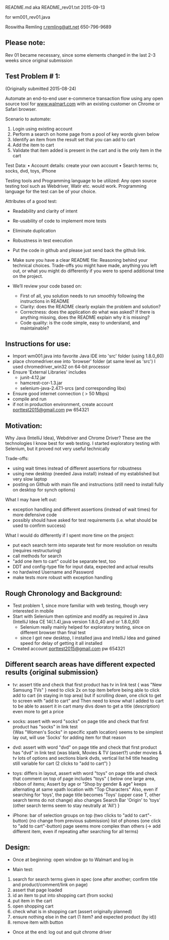 README.md
aka
README_rev01.txt              2015-09-13

for wm001_rev01.java

Roswitha Remling
r.remling@att.net
650-796-9689


Please note: 
------------
Rev 01 became necessary, since some elements changed in the last 2-3 weeks since original submission



Test Problem # 1:
-----------------

(Originally submitted 2015-08-24)

Automate an end-to-end user e-commerce transaction flow using any open source tool for www.walmart.com with an existing customer on Chrome or Safari browser.

Scenario to automate:
1. Login using existing account
2. Perform a search on home page from a pool of key words given below
3. Identify an item from the result set that you can add to cart
4. Add the item to cart
5. Validate that item added is present in the cart and is the only item in the cart

Test Data:
• Account details: create your own account
• Search terms: tv, socks, dvd, toys, iPhone

Testing tools and Programming language to be utilized: 
Any open source testing tool such as Webdriver, Watir etc. would work. Programming language for the test can be of your choice.

Attributes of a good test:
* Readability and clarity of intent
* Re-usability of code to implement more tests
* Eliminate duplication
* Robustness in test execution

* Put the code in github and please just send back the github link.

* Make sure you have a clear README file: 
  Reasoning behind your technical choices. Trade-offs you might have made, anything you left out, or what you might do differently if you were to spend additional time on the project.

* We’ll review your code based on:
  - First of all, you solution needs to run smoothly following the instructions in README
  - Clarity: does the README clearly explain the problem and solution?
  - Correctness: does the application do what was asked? If there is anything missing, does the README explain why it is missing?
  - Code quality: is the code simple, easy to understand, and maintainable?



Instructions for use:
---------------------

- Import wm001.java into favorite Java IDE into 'src' folder (using 1.8.0_60)
- place chromedriver.exe into 'browser' folder (at same level as 'src')
             I used chromedriver_win32 on 64-bit processor
- Ensure 'External Libraries' includes
   - junit-4.12.jar
   - hamcrest-cor-1.3.jar
   - selenium-java-2.47.1-srcs (and corresponding libs)
- Ensure good internet connection ( > 50 Mbps)
- compile and run
- if not in production environment, create account porttest2015@gmail.com pw 654321



Motivation:
-----------

Why Java (IntelliJ Idea), Webdriver and Chrome Driver?
   These are the technologies I know best for web testing. 
   I started exploratory testing with Selenium, but it proved not very useful technically


Trade-offs:
- using wait times instead of different assertions for robustness
- using new desktop (needed Java install) instead of my established but very slow laptop
- posting on Github with main file and instructions (still need to install fully on desktop for synch options)


What I may have left out:
- exception handling and different assertions (instead of wait times) for more defensive code
- possibly should have asked for test requirements (i.e. what should be used to confirm success)


What I would do differently if I spent more time on the project:
- put each search term into separate test for more resolution on results (requires restructuring)
- call methods for search 
- "add one item to cart" could be separate test, too
- DDT and config-type file for input data, expected and actual results
- no hardwired Username and Password
- make tests more robust with exception handling



Rough Chronology and Background:
--------------------------------

- Test problem 1, since more familiar with web testing, though very interested in mobile
- Start with Selenium then optimize and modify as required in Java (IntelliJ Idea CE 14(.1.4),java version 1.8.0_40  and or 1.8.0_60) 
   - Selenium really mainly helped for exploratory testing, since on different browser than final test
   - since I got new desktop, I installed java and IntelliJ Idea and gained speed for delay of getting it all installed  
- Created account porttest2015@gmail.com pw 654321


Different search areas have different expected results  {original submission}
------------------------------------------------------
  
- tv:     assert title and check that first product has tv in link test { was "New Samsung TVs" }
        need to click 2x on top item before being able to click add to cart (in staying in top area)
        but if scrolling down, one click to get to screen with "add to cart" and 
        Then need to know what I added to cart to be able to assert it in cart
        many divs down to get a title (description) even more to get a price

- socks:  assert with word "socks" on page title and check that first product has "socks" in link test  
        {Was "Women's Socks" in specific xpath location}
        seems to be simplest lay out, will use 'Socks' for adding item for that reason

- dvd:    assert with word "dvd" on page title and check that first product has "dvd" in link test 
          {was blank, Movies & TV (assert?)
        under movies & tv lots of options and sections
        blank dvds, vertical list   h4 title heading still variable for cart  (2 clicks to "add to cart") }

- toys:   differs in layout, assert with word "toys" on page title and check that comment on top of page includes "toys" 
        { below one large area, ribbon of items; 
        Assert by age or "Shop by gender & age" keeps alternating at same xpath location with "Top Characters" 
        Also, even if searching for 'toys', the page title becomes 'Toys' (upper case T, other search terms do not change)
        also changes Search Bar 'Origin' to 'toys' (other search terms seem to stay neutrally at 'All') }

- iPhone: bar of selection groups on top  (two clicks to "add to cart"-button) {no change from previous submission}
        list of phones (one click to "add to cart"-button)
        page seems more complex than others (-> add different item, even if repeating after searching for all terms)


Design:
-------

- Once at beginning: open window go to Walmart and log in 

- Main test:
1) search for search terms given in spec (one after another; confirm title and product/comment/link on page)
2) assert that page loaded
3) id an item to put into shopping cart (from socks)
4) put item in the cart
5) open shopping cart
6) check what is in shopping cart (assert originally planned)
7) ensure nothing else in the cart  (1 item? and expected product (by id))
8) remove item  with button 

- Once at the end: log out and quit chrome driver
